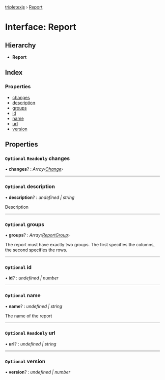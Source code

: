 [tripletexjs](../README.md) › [Report](report.md)

# Interface: Report

## Hierarchy

* **Report**

## Index

### Properties

* [changes](report.md#optional-readonly-changes)
* [description](report.md#optional-description)
* [groups](report.md#optional-groups)
* [id](report.md#optional-id)
* [name](report.md#optional-name)
* [url](report.md#optional-readonly-url)
* [version](report.md#optional-version)

## Properties

### `Optional` `Readonly` changes

• **changes**? : *Array‹[Change](../modules/change.md)›*

___

### `Optional` description

• **description**? : *undefined | string*

Description

___

### `Optional` groups

• **groups**? : *Array‹[ReportGroup](reportgroup.md)›*

The report must have exactly two groups. The first specifies the columns, the second specifies the rows.

___

### `Optional` id

• **id**? : *undefined | number*

___

### `Optional` name

• **name**? : *undefined | string*

The name of the report

___

### `Optional` `Readonly` url

• **url**? : *undefined | string*

___

### `Optional` version

• **version**? : *undefined | number*
